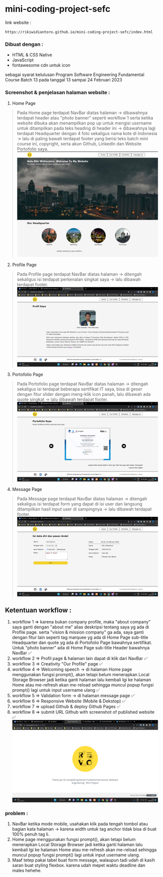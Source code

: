 # mini-coding-project-sefc

link website : 
```
https://rikiwidiantoro.github.io/mini-coding-project-sefc/index.html
```

### Dibuat dengan : 
- HTML & CSS Native
- JavaScript
- fontawesome cdn untuk icon

sebagai syarat kelulusan Program Software Engineering Fundamental Course Batch 13 pada tanggal 13 sampai 24 Februari 2023

### Screenshot & penjelasan halaman website :
1. Home Page
> Pada Home page terdapat NavBar diatas halaman -> dibawahnya terdapat header atau "photo banner" seperti workflow 1 serta ketika website dibuka akan menampilkan pop up untuk mengisi username untuk ditampilkan pada teks heading di header ini -> dibawahnya lagi terdapat Headquarter dengan 4 foto sekaligus nama kote di Indonesia -> lalu di paling bawah terdapat footer yang berisi teks batch mini course ini, copyright, serta akun Github, LinkedIn dan Website Portofolio saya.
![Home Page](https://github.com/rikiwidiantoro/mini-coding-project-sefc/blob/main/img/screenshot-page/home.png)

2. Profile Page
> Pada Profile page terdapat NavBar diatas halaman -> ditengah sekaligus isi terdapat perkenalan singkat saya -> lalu dibawah terdapat footer.
![Profile Page](https://github.com/rikiwidiantoro/mini-coding-project-sefc/blob/main/img/screenshot-page/profile.png)

3. Portofolio Page
> Pada Portofolio page terdapat NavBar diatas halaman -> ditengah sekaligus isi terdapat beberapa sertifikat IT saya, bisa di geser dengan fitur slider dengan meng-klik icon panah, lalu dibawah ada quote singkat -> lalu dibawah terdapat footer.
![Portofolio Page](https://github.com/rikiwidiantoro/mini-coding-project-sefc/blob/main/img/screenshot-page/portofolio.png)

4. Message Page
> Pada Message page terdapat NavBar diatas halaman -> ditengah sekaligus isi terdapat form yang dapat di isi user dan langsung ditampilkan hasil input user di sampingnya -> lalu dibawah terdapat footer.
![Message Page](https://github.com/rikiwidiantoro/mini-coding-project-sefc/blob/main/img/screenshot-page/message.png)


## Ketentuan workflow :
1. workflow 1 => karena bukan company profile, maka "about company" saya ganti dengan "about me" alias deskripsi tentang saya yg ada di Profile page. serta "vision & mission company" ga ada, saya ganti dengan fitur lain seperti tag marquee yg ada di Home Page sub-title Headquarter dan quote yg ada di Portofolio Page bawahnya sertifikat. Untuk "photo banner" ada di Home Page sub-title Header bawahnya NavBar ✅
2. workflow 2 => Profil page & halaman lain dapat di klik dari NavBar ✅
3. workflow 3 => Creativity "Our Profile" page ✅
4. workflow 4 => Welcoming speech -> di halaman Home page menggunakan fungsi prompt(), akan tetapi belum menerapkan Local Storage Browser jadi ketika ganti halaman lalu kembali lgi ke halaman Home atau me-refresh akan me-reload sehingga muncul popup fungsi prompt() lagi untuk input username ulang ✅
5. workflow 5 => Validation form -> di halaman message page ✅
6. workflow 6 => Responsive Website (Mobile & Dekstop) ✅
7. workflow 7 => upload Github & deploy Github Pages ✅
8. workflow 8 => submit URL Github with screenshot of published website ✅
![submit photo](https://github.com/rikiwidiantoro/mini-coding-project-sefc/blob/main/img/screenshot-page/submit.png)


### problem :
1. NavBar ketika mode mobile, usahakan klik pada tengah tombol atau bagian kata halaman -> karena width untuk tag anchor tidak bisa di buat 100% penuh tag li.
2. Home page menggunakan fungsi prompt(), akan tetapi belum menerapkan Local Storage Browser jadi ketika ganti halaman lalu kembali lgi ke halaman Home atau me-refresh akan me-reload sehingga muncul popup fungsi prompt() lagi untuk input username ulang.
3. Maaf tetep pakai tabel buat form message, walaupun tadi udah di kasih saran buat styling flexbox. karena udah mepet waktu deadline dan males hehehe.
